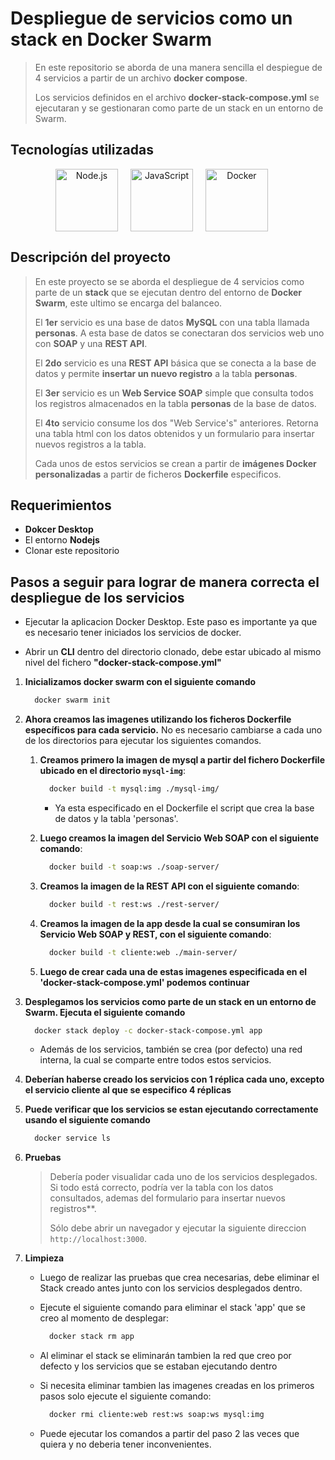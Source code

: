 
# **Despliegue de servicios como un stack en Docker Swarm**
>
> En este repositorio se aborda de una manera sencilla el despiegue de 4 servicios a partir de un archivo **docker compose**.
>
> Los servicios definidos en el archivo **docker-stack-compose.yml** se ejecutaran y se gestionaran como parte de un stack en un entorno de Swarm.

## **Tecnologías utilizadas**

<div align="center" style="display: flex; justify-content: center; align-items: center;">
      <span style="margin-right: 20px;">
         <a href="https://nodejs.org/" target="_blank">
               <img width="100" title='Node.js' src='https://upload.wikimedia.org/wikipedia/commons/d/d9/Node.js_logo.svg'>
         </a>
      </span>
      <span style="margin-right: 20px;">
         <a href="https://es.javascript.info/" target="_blank">
               <img width="100" title='JavaScript' src='https://upload.wikimedia.org/wikipedia/commons/6/6a/JavaScript-logo.png'>
         </a>
      </span>
      <span style="margin-right: 20px;">
         <a href="https://www.docker.com/" target="_blank" title='Docker'>
               <img width="100" title='Docker' src='https://upload.wikimedia.org/wikipedia/en/thumb/f/f4/Docker_logo.svg/1920px-Docker_logo.svg.png'>
         </a>
      </span>
      </br>
</div>

## **Descripción del proyecto**

> En este proyecto se se aborda el despliegue de 4 servicios como parte de un **stack** que se ejecutan dentro del entorno de  **Docker Swarm**, este ultimo se encarga del balanceo.
>
> El **1er** servicio es una base de datos **MySQL** con una tabla llamada **personas**. A esta base de datos se conectaran dos servicios web uno con **SOAP** y una **REST API**.
>
> El **2do** servicio es una **REST API** básica que se conecta a la base de datos y permite **insertar un nuevo registro** a la tabla **personas**.
>
> El **3er** servicio es un **Web Service SOAP** simple que consulta todos los registros almacenados en la tabla **personas** de la base de datos.
>
> El **4to** servicio consume los dos "Web Service's" anteriores. Retorna una tabla html con los datos obtenidos y un formulario para insertar nuevos registros a la tabla.
>
> Cada unos de estos servicios se crean a partir de **imágenes Docker personalizadas** a partir de ficheros **Dockerfile** especificos.

## **Requerimientos**

* **Dokcer Desktop**
* El entorno **Nodejs**
* Clonar este repositorio

## Pasos a seguir para lograr de manera correcta el despliegue de los servicios

* Ejecutar la aplicacion Docker Desktop. Este paso es importante ya que es necesario tener iniciados los servicios de docker.

* Abrir un **CLI** dentro del directorio clonado, debe estar ubicado al mismo nivel del fichero **"docker-stack-compose.yml"**

1. **Inicializamos docker swarm con el siguiente comando**

      ```bash
        docker swarm init
      ```

2. **Ahora creamos las imagenes utilizando los ficheros Dockerfile específicos para cada servicio.**  No es necesario cambiarse a cada uno de los directorios para ejecutar los siguientes comandos.

   1. **Creamos primero la imagen de mysql a partir del fichero Dockerfile ubicado en el directorio `mysql-img`**:

      ```bash
        docker build -t mysql:img ./mysql-img/
      ```

      * Ya esta especificado en el Dockerfile el script que crea la base de datos y la tabla 'personas'.

   2. **Luego creamos la imagen del Servicio Web SOAP con el siguiente comando**:

      ```bash
        docker build -t soap:ws ./soap-server/
      ```

   3. **Creamos la imagen de la REST API con el siguiente comando**:

      ```bash
        docker build -t rest:ws ./rest-server/
      ```

   4. **Creamos la imagen de la app desde la cual se consumiran los Servicio Web SOAP y REST, con el siguiente comando**:

      ```bash
        docker build -t cliente:web ./main-server/
      ```

   5. **Luego de crear cada una de estas imagenes especificada en el 'docker-stack-compose.yml' podemos continuar**

3. **Desplegamos los servicios como parte de un stack en un entorno de Swarm. Ejecuta el siguiente comando**

      ```bash
        docker stack deploy -c docker-stack-compose.yml app
      ```

   * Además de los servicios, también se crea (por defecto) una red interna, la cual se comparte entre todos estos servicios.

4. **Deberían haberse creado los servicios con 1 réplica cada uno, excepto el servicio cliente al que se especifico 4 réplicas**

5. **Puede verificar que los servicios se estan ejecutando correctamente usando el siguiente comando**

      ```bash
        docker service ls
      ```

6. **Pruebas**

    > Debería poder visualidar cada uno de los servicios desplegados.
    > Si todo está correcto, podría ver la tabla con los datos consultados, ademas del formulario para insertar nuevos registros**.
    >
    > Sólo debe abrir un navegador y ejecutar la siguiente direccion `http://localhost:3000`.

7. **Limpieza**

    * Luego de realizar las pruebas que crea necesarias, debe eliminar el Stack creado antes junto con los servicios desplegados dentro.
    * Ejecute el siguiente comando para eliminar el stack 'app' que se creo al momento de desplegar:

      ```bash
        docker stack rm app
      ```

    * Al eliminar el stack se eliminarán tambien la red que creo por defecto y los servicios que se estaban ejecutando dentro
    * Si necesita eliminar tambien las imagenes creadas en los primeros pasos solo ejecute el siguiente comando:

      ```bash
        docker rmi cliente:web rest:ws soap:ws mysql:img
      ```

    * Puede ejecutar los comandos a partir del paso 2 las veces que quiera y no deberia tener inconvenientes.
